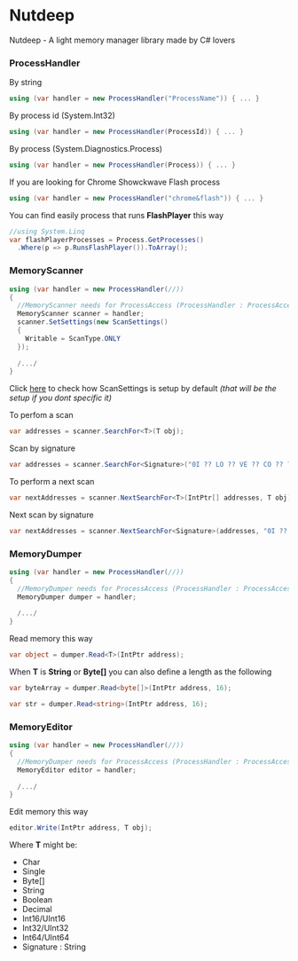 # Nutdeep
Nutdeep - A light memory manager library made by C# lovers



### ProcessHandler

By string
```csharp
using (var handler = new ProcessHandler("ProcessName")) { ... }
```
By process id (System.Int32)
```csharp
using (var handler = new ProcessHandler(ProcessId)) { ... }
```
By process (System.Diagnostics.Process)
```csharp
using (var handler = new ProcessHandler(Process)) { ... }
```

If you are looking for Chrome Showckwave Flash process
```csharp
using (var handler = new ProcessHandler("chrome&flash")) { ... }
```

You can find easily process that runs **FlashPlayer** this way
```csharp
//using System.Linq
var flashPlayerProcesses = Process.GetProcesses()
  .Where(p => p.RunsFlashPlayer()).ToArray();
```



### MemoryScanner
```csharp
using (var handler = new ProcessHandler(//))
{
  //MemoryScanner needs for ProcessAccess (ProcessHandler : ProcessAccess)
  MemoryScanner scanner = handler;
  scanner.SetSettings(new ScanSettings()
  {
    Writable = ScanType.ONLY
  });
  
  /.../
}
```
Click [here](https://github.com/Adversities/Nutdeep/blob/master/Nutdeep/Tools/ScanSettings.cs) to check how ScanSettings is setup by default *(that will be the setup if you dont specific it)*

To perfom a scan
```csharp
var addresses = scanner.SearchFor<T>(T obj);
```

Scan by signature
```csharp
var addresses = scanner.SearchFor<Signature>("0I ?? LO ?? VE ?? CO ?? ?? DE");
```

To perform a next scan
```csharp
var nextAddresses = scanner.NextSearchFor<T>(IntPtr[] addresses, T obj);
```
Next scan by signature
```csharp
var nextAddresses = scanner.NextSearchFor<Signature>(addresses, "0I ?? LO ?? VE ?? CO ?? ?? DE");
```


### MemoryDumper
```csharp
using (var handler = new ProcessHandler(//))
{
  //MemoryDumper needs for ProcessAccess (ProcessHandler : ProcessAccess)
  MemoryDumper dumper = handler;
  
  /.../
}
```

Read memory this way
```csharp
var object = dumper.Read<T>(IntPtr address);
```

When **T** is **String** or **Byte[]** you can also define a length as the following
```csharp
var byteArray = dumper.Read<byte[]>(IntPtr address, 16);
```
```csharp
var str = dumper.Read<string>(IntPtr address, 16);
```


### MemoryEditor
```csharp
using (var handler = new ProcessHandler(//))
{
  //MemoryDumper needs for ProcessAccess (ProcessHandler : ProcessAccess)
  MemoryEditor editor = handler;
  
  /.../
}
```

Edit memory this way
```csharp
editor.Write(IntPtr address, T obj);
```


Where **T** might be:

* Char
* Single 
* Byte[]
* String
* Boolean
* Decimal
* Int16/UInt16
* Int32/UInt32
* Int64/UInt64
* Signature : String
